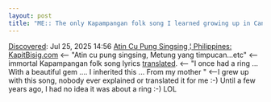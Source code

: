 ```yaml
---
layout: post
title: "ME:: The only Kapampangan folk song I learned growing up in Canada was this song. Bahay Kubo was the only Tagalog song I learned ; Atin Cu Pung Singsing ¦ Philippines: KapitBisig.com"
---
```

[Discovered](http://rolandtanglao.com/2020/07/29/p1-blogthis-checkvist-list-links-to-blog/): Jul 25, 2025 14:56 [Atin Cu Pung Singsing ¦ Philippines: KapitBisig.com](https://www.kapitbisig.com/philippines/folk-songs-atin-cu-pung-singsing_24.html) <-- "Atin cu pung singsing, Metung yang timpucan...etc" <--immortal Kapampangan folk song lyrics [translated](https://www.kapitbisig.com/philippines/folk-songs-atin-cu-pung-singsing-english-version_26.html). <-- "I once had a ring ... With a beautiful gem .... I inherited this ... From my mother " <--I grew up with this song, nobody ever explained or translated it for me :-) Until a few years ago, I had no idea it was about a ring :-) LOL